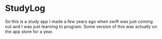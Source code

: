 # StudyLog

So this is a study app I made a few years ago when swift was just coming out and I was just learning to program.
Some version of this was actually on the app store for a year.
